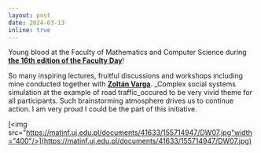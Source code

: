 ```yaml
---
layout: post
date: 2024-03-13
inline: true
---
```


Young blood at the Faculty of Mathematics and Computer Science during [**the 16th edition of the Faculty Day**](https://matinf.uj.edu.pl/en_GB/aktualnosci/-/journal_content/56_INSTANCE_SaA7HRzna0dW/41633/155715167)! 


So many inspiring lectures, fruitful discussions and workshops including mine conducted together with [**Zoltán Varga**]( https://www.linkedin.com/in/zolt%C3%A1n-gy%C3%B6rgy-varga-832aa01b0/?locale=pl_PL). _Complex social systems simulation at the example of road traffic_occured to be very vivid theme for all participants. Such brainstorming atmosphere drives us to continue action. I am very proud I could be the part of this initiative.



[<img src="https://matinf.uj.edu.pl/documents/41633/155714947/DW07.jpg"width="400"/>](https://matinf.uj.edu.pl/documents/41633/155714947/DW07.jpg)
